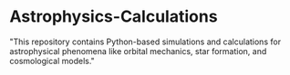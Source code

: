 # Astrophysics-Calculations
"This repository contains Python-based simulations and calculations for astrophysical phenomena like orbital mechanics, star formation, and cosmological models."
